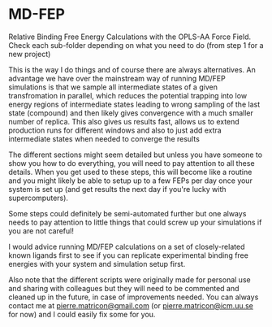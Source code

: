 # MD-FEP

Relative Binding Free Energy Calculations with the OPLS-AA Force Field. Check each sub-folder depending on what you need to do (from step 1 for a new project)

This is the way I do things and of course there are always alternatives. An advantage we have over the mainstream way of running MD/FEP simulations is that we sample all intermediate states of a given transfromation in parallel, which reduces the potential trapping into low energy regions of intermediate states leading to wrong sampling of the last state (compound) and then likely gives convergence with a much smaller number of replica. This also gives us results fast, allows us to extend production runs for different windows and also to just add extra intermediate states when needed to converge the results

The different sections might seem detailed but unless you have someone to show you how to do everything, you will need to pay attention to all these details. When you get used to these steps, this will become like a routine and you might likely be able to setup up to a few FEPs per day once your system is set up (and get results the next day if you're lucky with supercomputers).

Some steps could definitely be semi-automated further but one always needs to pay attention to little things that could screw up your simulations if you are not careful!

I would advice running MD/FEP calculations on a set of closely-related known ligands first to see if you can replicate experimental binding free energies with your system and simulation setup first.

Also note that the different scripts were originally made for personal use and sharing with colleagues but they will need to be commented and cleaned up in the future, in case of improvements needed. You can always contact me at pierre.matricon@gmail.com (or pierre.matricon@icm.uu.se for now) and I could easily fix some for you.
